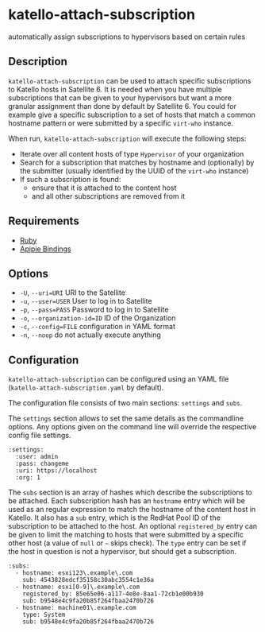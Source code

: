 # katello-attach-subscription

automatically assign subscriptions to hypervisors based on certain rules

## Description

`katello-attach-subscription` can be used to attach specific subscriptions to Katello hosts in Satellite 6. It is needed when you have multiple subscriptions that can be given to your hypervisors but want a more granular assignment than done by default by Satellite 6. You could for example give a specific subscription to a set of hosts that match a common hostname pattern or were submitted by a specific `virt-who` instance.

When run, `katello-attach-subscription` will execute the following steps:

* Iterate over all content hosts of type `Hypervisor` of your organization
* Search for a subscription that matches by hostname and (optionally) by the submitter (usually identified by the UUID of the `virt-who` instance)
* If such a subscription is found:
    * ensure that it is attached to the content host
    * and all other subscriptions are removed from it

## Requirements

* [Ruby](https://www.ruby-lang.org/)
* [Apipie Bindings](https://github.com/Apipie/apipie-bindings)


## Options

* `-U`, `--uri=URI` URI to the Satellite
* `-u`, `--user=USER` User to log in to Satellite
* `-p`, `--pass=PASS` Password to log in to Satellite
* `-o`, `--organization-id=ID` ID of the Organization
* `-c`, `--config=FILE` configuration in YAML format
* `-n`, `--noop` do not actually execute anything

## Configuration

`katello-attach-subscription` can be configured using an YAML file (`katello-attach-subscription.yaml` by default).

The configuration file consists of two main sections: `settings` and `subs`.

The `settings` section allows to set the same details as the commandline options. Any options given on the command line will override the respective config file settings.

    :settings:
      :user: admin
      :pass: changeme
      :uri: https://localhost
      :org: 1

The `subs` section is an array of hashes which describe the subscriptions to be attached.
Each subscription hash has an `hostname` entry which will be used as an regular expression to match the hostname of the content host in Katello. It also has a `sub` entry, which is the RedHat Pool ID of the subscription to be attached to the host. An optional `registered_by` entry can be given to limit the matching to hosts that were submitted by a specific other host (a value of `null` or `~` skips check). The `type` entry can be set if the host in question is not a hypervisor, but should get a subscription.

    :subs:
      - hostname: esxi123\.example\.com
        sub: 4543828edcf35158c30abc3554c1e36a
      - hostname: esxi[0-9]\.example\.com
        registered_by: 85e65e06-a117-4e8e-8aa1-72cb1e00b930
        sub: b9548e4c9fa20b85f264fbaa2470b726
      - hostname: machine01\.example.com
        type: System
        sub: b9548e4c9fa20b85f264fbaa2470b726
